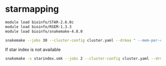 # starmapping

```bash
module load bioinfo/STAR-2.6.0c
module load bioinfo/RSEM-1.3.3
module load bioinfo/snakemake-4.8.0
```

```bash
snakemake --jobs 30 --cluster-config cluster.yaml --drmaa " --mem-per-cpu={cluster.mem}000 --mincpus={threads} --time={cluster.time} -J {cluster.name} -N 1=1" -p -n
```

If star index is not available
```bash
snakemake -s starindex.smk --jobs 2 --cluster-config cluster.yaml --drmaa " --mem-per-cpu={cluster.mem}000 --mincpus={threads} --time={cluster.time} -J {cluster.name} -N 1=1" -p -n
```
